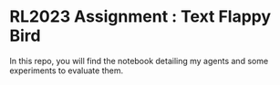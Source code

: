 # RL2023 Assignment : Text Flappy Bird

In this repo, you will find the notebook detailing my agents and some experiments to evaluate them.

